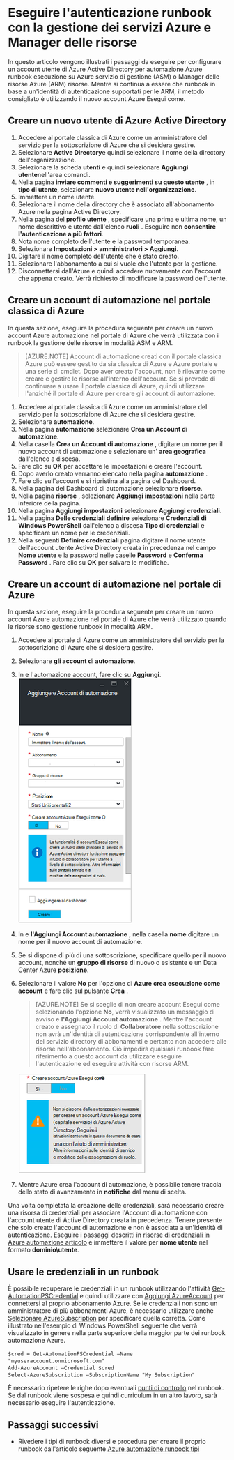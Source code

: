 <properties
   pageTitle="Configurare Account Azure Active Directory utente | Microsoft Azure"
   description="In questo articolo viene descritto come configurare le credenziali dell'account utente di Azure Active Directory per runbook in Azure automazione per l'autenticazione ARM e ASM."
   services="automation"
   documentationCenter=""
   authors="MGoedtel"
   manager="jwhit"
   editor="tysonn"
   keywords="Azure active directory, azure servizio Gestione azure ad account utente" />
<tags
   ms.service="automation"
   ms.devlang="na"
   ms.topic="get-started-article"
   ms.tgt_pltfrm="na"
   ms.workload="infrastructure-services"
   ms.date="09/12/2016"
   ms.author="magoedte" />

# <a name="authenticate-runbooks-with-azure-service-management-and-resource-manager"></a>Eseguire l'autenticazione runbook con la gestione dei servizi Azure e Manager delle risorse

In questo articolo vengono illustrati i passaggi da eseguire per configurare un account utente di Azure Active Directory per automazione Azure runbook esecuzione su Azure servizio di gestione (ASM) o Manager delle risorse Azure (ARM) risorse.  Mentre si continua a essere che runbook in base a un'identità di autenticazione supportati per le ARM, il metodo consigliato è utilizzando il nuovo account Azure Esegui come.       

## <a name="create-a-new-azure-active-directory-user"></a>Creare un nuovo utente di Azure Active Directory

1. Accedere al portale classica di Azure come un amministratore del servizio per la sottoscrizione di Azure che si desidera gestire.
2. Selezionare **Active Directory**e quindi selezionare il nome della directory dell'organizzazione.
3. Selezionare la scheda **utenti** e quindi selezionare **Aggiungi utente**nell'area comandi.
4. Nella pagina **inviare commenti e suggerimenti su questo utente** , in **tipo di utente**, selezionare **nuovo utente nell'organizzazione**.
5. Immettere un nome utente.  
6. Selezionare il nome della directory che è associato all'abbonamento Azure nella pagina Active Directory.
7. Nella pagina del **profilo utente** , specificare una prima e ultima nome, un nome descrittivo e utente dall'elenco **ruoli** .  Eseguire non **consentire l'autenticazione a più fattori**.
8. Nota nome completo dell'utente e la password temporanea.
9. Selezionare **Impostazioni > amministratori > Aggiungi**.
10. Digitare il nome completo dell'utente che è stato creato.
11. Selezionare l'abbonamento a cui si vuole che l'utente per la gestione.
12. Disconnettersi dall'Azure e quindi accedere nuovamente con l'account che appena creato. Verrà richiesto di modificare la password dell'utente.


## <a name="create-an-automation-account-in-azure-classic-portal"></a>Creare un account di automazione nel portale classica di Azure
In questa sezione, eseguire la procedura seguente per creare un nuovo account Azure automazione nel portale di Azure che verrà utilizzata con i runbook la gestione delle risorse in modalità ASM e ARM.  

>[AZURE.NOTE] Account di automazione creati con il portale classica Azure può essere gestito da sia classica di Azure e Azure portale e una serie di cmdlet. Dopo aver creato l'account, non è rilevante come creare e gestire le risorse all'interno dell'account. Se si prevede di continuare a usare il portale classica di Azure, quindi utilizzare l'anziché il portale di Azure per creare gli account di automazione.


1. Accedere al portale classica di Azure come un amministratore del servizio per la sottoscrizione di Azure che si desidera gestire.
2. Selezionare **automazione**.
3. Nella pagina **automazione** selezionare **Crea un Account di automazione**.
4. Nella casella **Crea un Account di automazione** , digitare un nome per il nuovo account di automazione e selezionare un' **area geografica** dall'elenco a discesa.  
5. Fare clic su **OK** per accettare le impostazioni e creare l'account.
6. Dopo averlo creato verranno elencato nella pagina **automazione** .
7. Fare clic sull'account e si ripristina alla pagina del Dashboard.  
8. Nella pagina del Dashboard di automazione selezionare **risorse**.
9. Nella pagina **risorse** , selezionare **Aggiungi impostazioni** nella parte inferiore della pagina.
10. Nella pagina **Aggiungi impostazioni** selezionare **Aggiungi credenziali**.
11. Nella pagina **Delle credenziali definire** selezionare **Credenziali di Windows PowerShell** dall'elenco a discesa **Tipo di credenziali** e specificare un nome per le credenziali.
12. Nella seguenti **Definire credenziali** pagina digitare il nome utente dell'account utente Active Directory creata in precedenza nel campo **Nome utente** e la password nelle caselle **Password** e **Conferma Password** . Fare clic su **OK** per salvare le modifiche.

## <a name="create-an-automation-account-in-the-azure-portal"></a>Creare un account di automazione nel portale di Azure

In questa sezione, eseguire la procedura seguente per creare un nuovo account Azure automazione nel portale di Azure che verrà utilizzato quando le risorse sono gestione runbook in modalità ARM.  

1. Accedere al portale di Azure come un amministratore del servizio per la sottoscrizione di Azure che si desidera gestire.
2. Selezionare **gli account di automazione**.
3. In e l'automazione account, fare clic su **Aggiungi**.<br>![Aggiungere Account di automazione](media/automation-sec-configure-azure-runas-account/add-automation-acct-properties.png)
2. In e **l'Aggiungi Account automazione** , nella casella **nome** digitare un nome per il nuovo account di automazione.
5. Se si dispone di più di una sottoscrizione, specificare quello per il nuovo account, nonché un **gruppo di risorse** di nuovo o esistente e un Data Center Azure **posizione**.
3. Selezionare il valore **No** per l'opzione di **Azure crea esecuzione come account** e fare clic sul pulsante **Crea** .  

    >[AZURE.NOTE] Se si sceglie di non creare account Esegui come selezionando l'opzione **No**, verrà visualizzato un messaggio di avviso e **l'Aggiungi Account automazione** .  Mentre l'account creato e assegnato il ruolo di **Collaboratore** nella sottoscrizione non avrà un'identità di autenticazione corrispondente all'interno del servizio directory di abbonamenti e pertanto non accedere alle risorse nell'abbonamento.  Ciò impedirà qualsiasi runbook fare riferimento a questo account da utilizzare eseguire l'autenticazione ed eseguire attività con risorse ARM.

    ![Aggiungere l'automazione Account avviso](media/automation-sec-configure-azure-runas-account/add-automation-acct-properties-error.png)

4. Mentre Azure crea l'account di automazione, è possibile tenere traccia dello stato di avanzamento in **notifiche** dal menu di scelta.

Una volta completata la creazione delle credenziali, sarà necessario creare una risorsa di credenziali per associare l'Account di automazione con l'account utente di Active Directory creata in precedenza.  Tenere presente che solo creato l'account di automazione e non è associata a un'identità di autenticazione.  Eseguire i passaggi descritti in [risorse di credenziali in Azure automazione articolo](../automation/automation-credentials.md#creating-a-new-credential) e immettere il valore per **nome utente** nel formato **dominio\utente**.

## <a name="use-the-credential-in-a-runbook"></a>Usare le credenziali in un runbook

È possibile recuperare le credenziali in un runbook utilizzando l'attività [Get-AutomationPSCredential](http://msdn.microsoft.com/library/dn940015.aspx) e quindi utilizzare con [Aggiungi AzureAccount](http://msdn.microsoft.com/library/azure/dn722528.aspx) per connettersi al proprio abbonamento Azure. Se le credenziali non sono un amministratore di più abbonamenti Azure, è necessario utilizzare anche [Selezionare AzureSubscription](http://msdn.microsoft.com/library/dn495203.aspx) per specificare quella corretta. Come illustrato nell'esempio di Windows PowerShell seguente che verrà visualizzato in genere nella parte superiore della maggior parte dei runbook automazione Azure.

    $cred = Get-AutomationPSCredential –Name "myuseraccount.onmicrosoft.com"
    Add-AzureAccount –Credential $cred
    Select-AzureSubscription –SubscriptionName "My Subscription"

È necessario ripetere le righe dopo eventuali [punti di controllo](http://technet.microsoft.com/library/dn469257.aspx#bk_Checkpoints) nel runbook. Se dal runbook viene sospesa e quindi curriculum in un altro lavoro, sarà necessario eseguire l'autenticazione.

## <a name="next-steps"></a>Passaggi successivi
* Rivedere i tipi di runbook diversi e procedura per creare il proprio runbook dall'articolo seguente [Azure automazione runbook tipi](../automation/automation-runbook-types.md)
